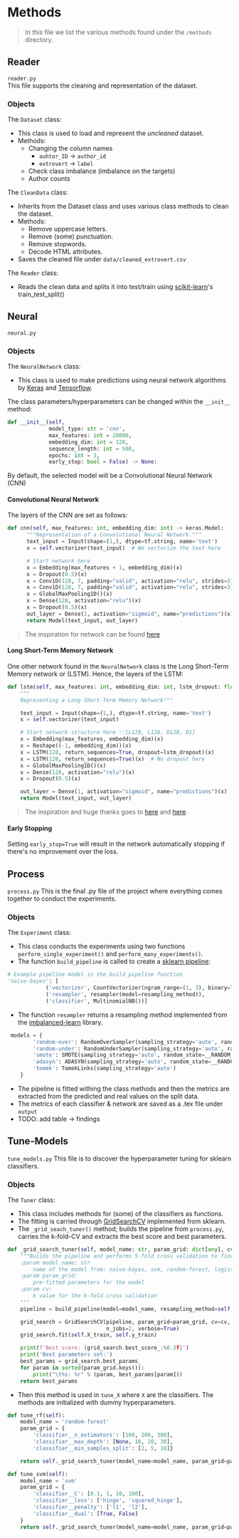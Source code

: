 # Methods
>In this file we list the various methods found under the `/methods` directory.
## Reader 
`reader.py` \
This file supports the cleaning and representation of the dataset.
### Objects
The `Dataset` class:
* This class is used to load and represent the _uncleaned_ dataset.
* Methods:
  * Changing the column names
    * `auhtor_ID` → `author_id`
    * `extrovert` → `label`
  * Check class imbalance (imbalance on the targets)
  * Author counts

The `CleanData` class:
* Inherits from the Dataset class and uses various class methods to clean the dataset.
* Methods:
  * Remove uppercase letters.
  * Remove (some) punctuation.
  * Remove stopwords.
  * Decode HTML attributes.
* Saves the cleaned file under `data/cleaned_extrovert.csv`

The `Reader` class:
* Reads the clean data and splits it into test/train using [scikit-learn](https://scikit-learn.org/)'s train_test_split()

## Neural
`neural.py`
### Objects
The `NeuralNetwork` class:
* This class is used to make predictions using neural network algorithms by [Keras](https://keras.io/) and [Tensorflow](https://www.tensorflow.org/).

The class parameters/hyperparameters can be changed within the `__init__` method:
```python
def __init__(self,
             model_type: str = 'cnn',
             max_features: int = 20000,
             embedding_dim: int = 128,
             sequence_length: int = 500,
             epochs: int = 3,
             early_stop: bool = False) -> None:
```
By default, the selected model will be a Convolutional Neural Network (CNN)
#### Convolutional Neural Network
The layers of the CNN are set as follows:
```python
def cnn(self, max_features: int, embedding_dim: int) -> keras.Model:
      """Representation of a Convolutional Neural Network."""
      text_input = Input(shape=(1,), dtype=tf.string, name='text')
      x = self.vectorizer(text_input)  # We vectorize the text here

      # Start network here
      x = Embedding(max_features + 1, embedding_dim)(x)
      x = Dropout(0.5)(x)
      x = Conv1D(128, 7, padding="valid", activation="relu", strides=3)(x)
      x = Conv1D(128, 7, padding="valid", activation="relu", strides=3)(x)
      x = GlobalMaxPooling1D()(x)
      x = Dense(128, activation="relu")(x)
      x = Dropout(0.5)(x)
      out_layer = Dense(1, activation="sigmoid", name="predictions")(x)  # Sigmoid for binary output
      return Model(text_input, out_layer)
```
>The inspiration for network can be found [here](https://keras.io/examples/nlp/text_classification_from_scratch/)
#### Long Short-Term Memory Network
One other network found in the `NeuralNetwork` class is the Long Short-Term Memory network or (LSTM).
Hence, the layers of the LSTM:
```python
def lstm(self, max_features: int, embedding_dim: int, lstm_dropout: float = 0.2) -> keras.Model:
    """
    Representing a Long Short-Term Memory Network"""

    text_input = Input(shape=(1,), dtype=tf.string, name='text')
    x = self.vectorizer(text_input)

    # Start network structure here ::[L128, L128, D128, D1]
    x = Embedding(max_features, embedding_dim)(x)
    x = Reshape((-1, embedding_dim))(x)
    x = LSTM(128, return_sequences=True, dropout=lstm_dropout)(x)
    x = LSTM(128, return_sequences=True)(x)  # No dropout here
    x = GlobalMaxPooling1D()(x)
    x = Dense(128, activation="relu")(x)
    x = Dropout(0.5)(x)

    out_layer = Dense(1, activation="sigmoid", name="predictions")(x)
    return Model(text_input, out_layer)
```
>The inspiration and huge thanks goes to [here](https://medium.com/mlearning-ai/the-classification-of-text-messages-using-lstm-bi-lstm-and-gru-f79b207f90ad) and [here](https://www.analyticsvidhya.com/blog/2021/06/lstm-for-text-classification/).
#### Early Stopping
Setting `early_stop=True` will result in the network automatically stopping if there's no improvement over the loss.

## Process
`process.py`
This is the final .py file of the project where everything comes together to conduct the experiments.
### Objects
The `Experiment` class:
* This class conducts the experiments using two functions `perform_single_experiment()` and `perform_many_experiments()`.
* The function `build_pipeline` is called to create a [sklearn pipeline](https://scikit-learn.org/stable/modules/generated/sklearn.pipeline.Pipeline.html):
```python
# Example pipeline model in the build_pipeline function
'naive-bayes': [
            ('vectorizer', CountVectorizer(ngram_range=(1, 3), binary=True)),
            ('resampler', resampler(model=resampling_method)),
            ('classifier', MultinomialNB())]
```
* The function `resampler` returns a resampling method implemented from the [imbalanced-learn](https://imbalanced-learn.org/stable/index.html) library.
```python
 models = {
        'random-over': RandomOverSampler(sampling_strategy='auto', random_state=__RANDOM_SEED__),
        'random-under': RandomUnderSampler(sampling_strategy='auto', random_state=__RANDOM_SEED__),
        'smote': SMOTE(sampling_strategy='auto', random_state=__RANDOM_SEED__),
        'adasyn': ADASYN(sampling_strategy='auto', random_state=__RANDOM_SEED__),
        'tomek': TomekLinks(sampling_strategy='auto')
    }
```
* The pipeline is fitted withing the class methods and then the metrics are extracted from the predicted and real values on the split data.
* The metrics of each classifier & network are saved as a .tex file under `output`
* TODO: add table → findings

## Tune-Models
`tune_models.py`
This file is to discover the hyperparameter tuning for sklearn classifiers.

### Objects
The `Tuner` class:
* This class includes methods for (some) of the classifiers as functions.
* The fitting is carried through [GridSearchCV](https://scikit-learn.org/stable/modules/generated/sklearn.model_selection.GridSearchCV.html) implemented from sklearn.
* The `_grid_seach_tuner()` method; builds the pipeline from `process.py`, carries the k-fold-CV and extracts the best score and best parameters.
```python
def _grid_search_tuner(self, model_name: str, param_grid: dict[any], cv: int = 5):
    """Builds the pipeline and performs 5-fold cross validation to find the best model parameters
    :param model_name: str
        name of the model from: naive-bayes, svm, random-forest, logistic
    :param param_grid:
        pre-fitted parameters for the model
    :param cv:
        k value for the k-fold cross validation
    """
    pipeline = build_pipeline(model=model_name, resampling_method=self.resampling_method, verbose=True)

    grid_search = GridSearchCV(pipeline, param_grid=param_grid, cv=cv, scoring=self.scoring,
                               n_jobs=2, verbose=True)
    grid_search.fit(self.X_train, self.y_train)

    print(f'Best score: {grid_search.best_score_:%0.3f}')
    print('Best parameters set:')
    best_params = grid_search.best_params_
    for param in sorted(param_grid.keys()):
        print("\t%s: %r" % (param, best_params[param]))
    return best_params
```
* Then this method is used in `tune_X` where `X` are the classifiers. The methods are initialized with dummy hyperparameters.
```python
def tune_rf(self):
    model_name = 'random-forest'
    param_grid = {
        'classifier__n_estimators': [100, 200, 300],
        'classifier__max_depth': [None, 10, 20, 30],
        'classifier__min_samples_split': [2, 5, 10]}

    return self._grid_search_tuner(model_name=model_name, param_grid=param_grid)

def tune_svm(self):
    model_name = 'svm'
    param_grid = {
        'classifier__C': [0.1, 1, 10, 100],
        'classifier__loss': ['hinge', 'squared_hinge'],
        'classifier__penalty': ['l1', 'l2'],
        'classifier__dual': [True, False]
    }
    return self._grid_search_tuner(model_name=model_name, param_grid=param_grid)
```